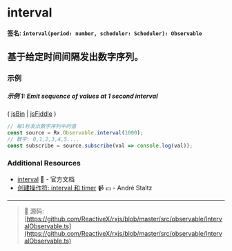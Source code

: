# interval

#### 签名: `interval(period: number, scheduler: Scheduler): Observable`

## 基于给定时间间隔发出数字序列。

### 示例

##### 示例 1: Emit sequence of values at 1 second interval

( [jsBin](http://jsbin.com/vigohomabo/1/edit?js,console) | [jsFiddle](https://jsfiddle.net/btroncone/x3mrwzr0/) )

```js
// 每1秒发出数字序列中的值
const source = Rx.Observable.interval(1000);
// 数字: 0,1,2,3,4,5....
const subscribe = source.subscribe(val => console.log(val));
```

### Additional Resources

* [interval](http://cn.rx.js.org/class/es6/Observable.js~Observable.html#static-method-interval) :newspaper: - 官方文档
* [创建操作符: interval 和 timer](https://egghead.io/lessons/rxjs-creation-operators-interval-and-timer?course=rxjs-beyond-the-basics-creating-observables-from-scratch) :video_camera: :dollar: - André Staltz

---
> :file_folder: 源码:  [https://github.com/ReactiveX/rxjs/blob/master/src/observable/IntervalObservable.ts](https://github.com/ReactiveX/rxjs/blob/master/src/observable/IntervalObservable.ts)

